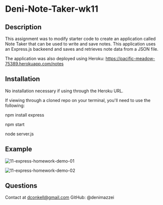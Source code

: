 # Deni-Note-Taker-wk11

## Description

This assignment was to modify starter code to create an application called Note Taker that can be used to write and save notes. This application uses an Express.js backeend and saves and retrieves note data from a JSON file.

The application was also deployed using Heroku: https://pacific-meadow-75389.herokuapp.com/notes

## Installation

No installation necessary if using through the Heroku URL.

If viewing through a cloned repo on your terminal, you'll need to use the following:

npm install express

npm start

node server.js

## Example

![11-express-homework-demo-01](https://user-images.githubusercontent.com/84485576/136730042-0c50b155-c42e-4a6f-8ba7-97f2b1a6f15d.png)

![11-express-homework-demo-02](https://user-images.githubusercontent.com/84485576/136730047-7c2c20b6-f836-4898-a1eb-fc08c0f4114f.png)

## Questions
Contact at dconkell@gmail.com
GitHub: @denimazzei
